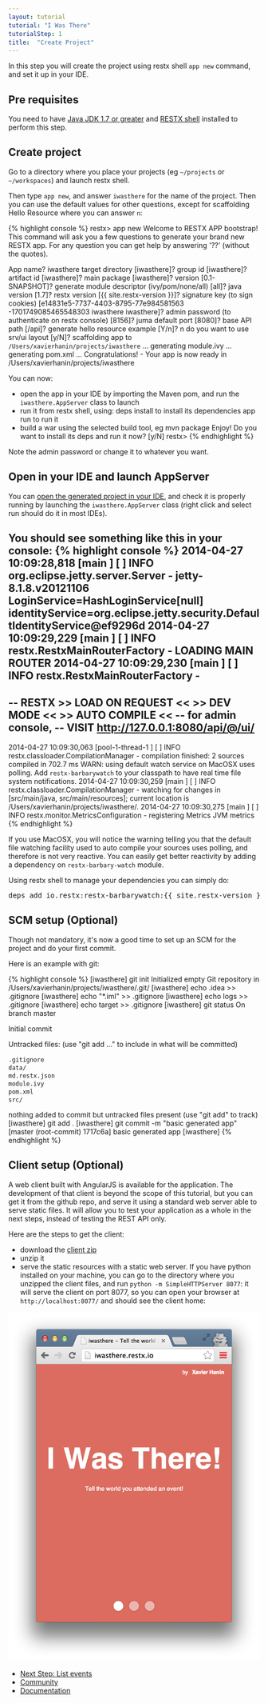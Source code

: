 ```yaml
---
layout: tutorial
tutorial: "I Was There"
tutorialStep: 1
title:  "Create Project"
---
```


In this step you will create the project using restx shell `app new` command, and set it up in your IDE.

## Pre requisites

You need to have [Java JDK 1.7 or greater](http://www.oracle.com/technetwork/java/javase/downloads/) and [RESTX shell](/docs/install.html) installed to perform this step.

## Create project

Go to a directory where you place your projects (eg `~/projects` or `~/workspaces`) and launch restx shell.

Then type `app new`, and answer `iwasthere` for the name of the project. Then you can use the default values for other questions, except for scaffolding Hello Resource where you can answer `n`:

{% highlight console %}
restx> app new
Welcome to RESTX APP bootstrap!
This command will ask you a few questions to generate your brand new RESTX app.
For any question you can get help by answering '??' (without the quotes).

App name? iwasthere
target directory [iwasthere]?
group id [iwasthere]?
artifact id [iwasthere]?
main package [iwasthere]?
version [0.1-SNAPSHOT]?
generate module descriptor (ivy/pom/none/all) [all]?
java version [1.7]?
restx version [{{ site.restx-version }}]?
signature key (to sign cookies) [e14831e5-7737-4403-8795-77e984581563 -1701749085465548303 iwasthere iwasthere]?
admin password (to authenticate on restx console) [8156]? juma
default port [8080]?
base API path [/api]?
generate hello resource example [Y/n]? n
do you want to use srv/ui layout [y/N]?
scaffolding app to `/Users/xavierhanin/projects/iwasthere` ...
generating module.ivy ...
generating pom.xml ...
Congratulations! - Your app is now ready in /Users/xavierhanin/projects/iwasthere

You can now:
  - open the app in your IDE by importing the Maven pom, and run the
       `iwasthere.AppServer` class to launch
  - run it from restx shell, using:
      deps install
              to install its dependencies
      app run
              to run it
  - build a war using the selected build tool, eg
      mvn package
Enjoy!
Do you want to install its deps and run it now? [y/N]
restx>
{% endhighlight %}

<div class="note">
  <p>Note the admin password or change it to whatever you want.</p>
</div>

## Open in your IDE and launch AppServer

You can [open the generated project in your IDE](/docs/ide.html), and check it is properly running by launching the `iwasthere.AppServer` class (right click and select run should do it in most IDEs).

You should see something like this in your console:
{% highlight console %}
2014-04-27 10:09:28,818 [main            ] [          ] INFO  org.eclipse.jetty.server.Server - jetty-8.1.8.v20121106
LoginService=HashLoginService[null] identityService=org.eclipse.jetty.security.DefaultIdentityService@ef9296d
2014-04-27 10:09:29,229 [main            ] [          ] INFO  restx.RestxMainRouterFactory - LOADING MAIN ROUTER
2014-04-27 10:09:29,230 [main            ] [          ] INFO  restx.RestxMainRouterFactory -
--------------------------------------
 -- RESTX >> LOAD ON REQUEST << >> DEV MODE << >> AUTO COMPILE <<
 -- for admin console,
 --   VISIT http://127.0.0.1:8080/api/@/ui/
 --

2014-04-27 10:09:30,063 [pool-1-thread-1 ] [          ] INFO  restx.classloader.CompilationManager - compilation finished: 2 sources compiled in 702.7 ms
WARN: using default watch service on MacOSX uses polling.
Add `restx-barbarywatch` to your classpath to have real time file system notifications.
2014-04-27 10:09:30,259 [main            ] [          ] INFO  restx.classloader.CompilationManager - watching for changes in [src/main/java, src/main/resources]; current location is /Users/xavierhanin/projects/iwasthere/.
2014-04-27 10:09:30,275 [main            ] [          ] INFO  restx.monitor.MetricsConfiguration - registering Metrics JVM metrics
{% endhighlight %}

<div class="note">
  <p>If you use MacOSX, you will notice the warning telling you that the default file watching facility used to auto compile your sources uses polling, and therefore is not very reactive. You can easily get better reactivity by adding a dependency on <code>restx-barbary-watch</code> module.</p>
  <p>Using restx shell to manage your dependencies you can simply do: <pre>deps add io.restx:restx-barbarywatch:{{ site.restx-version }}</pre></p>
</div>


## SCM setup (Optional)

Though not mandatory, it's now a good time to set up an SCM for the project and do your first commit.

Here is an example with git:

{% highlight console %}
[iwasthere] git init
Initialized empty Git repository in /Users/xavierhanin/projects/iwasthere/.git/
[iwasthere] echo .idea >> .gitignore
[iwasthere] echo "*.iml" >> .gitignore
[iwasthere] echo logs >> .gitignore
[iwasthere] echo target >> .gitignore
[iwasthere] git status
On branch master

Initial commit

Untracked files:
  (use "git add <file>..." to include in what will be committed)

	.gitignore
	data/
	md.restx.json
	module.ivy
	pom.xml
	src/

nothing added to commit but untracked files present (use "git add" to track)
[iwasthere] git add .
[iwasthere] git commit -m "basic generated app"
[master (root-commit) 1717c6a] basic generated app
[iwasthere]
{% endhighlight %}

## Client setup (Optional)

A web client built with AngularJS is available for the application. The development of that client is beyond the scope of this tutorial, but you can get it from the github repo, and serve it using a standard web server able to serve static files. It will allow you to test your application as a whole in the next steps, instead of testing the REST API only.

Here are the steps to get the client:

- download the [client zip](https://github.com/xhanin/iwasthere.restx.io/archive/gh-pages.zip)
- unzip it
- serve the static resources with a static web server. If you have python installed on your machine, you can go to the directory where you unzipped the client files, and run `python -m SimpleHTTPServer 8077`: it will serve the client on port 8077, so you can open your browser at `http://localhost:8077/` and should see the client home:

![I Was There Home Page](/images/tutorials/iwasthere/home-page.png)



<div class="go-next">
  <ul>
    <li><a href="02-list-events.html"><i class="icon-play"> </i> Next Step: List events</a></li>
    <li><a href="/community/"><i class="icon-beer"> </i> Community</a></li>
    <li><a href="/docs/"><i class="icon-book"> </i> Documentation</a></li>
  </ul>
</div>
